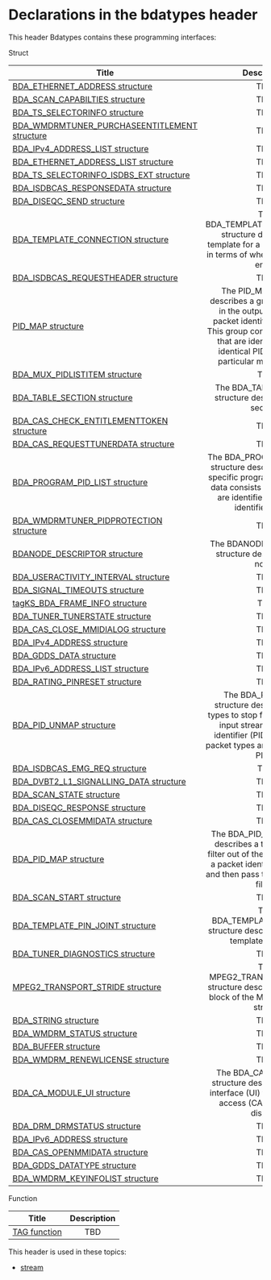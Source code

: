 # Declarations in the bdatypes header
This header Bdatypes contains these programming interfaces:

Struct

| Title        | Description    |
| ------------- |:-------------:|
| [BDA_ETHERNET_ADDRESS structure](ns-bdatypes--bda-ethernet-address.md) | TBD. |
| [BDA_SCAN_CAPABILTIES structure](ns-bdatypes--bda-scan-capabilties.md) | TBD. |
| [BDA_TS_SELECTORINFO structure](ns-bdatypes--bda-ts-selectorinfo.md) | TBD. |
| [BDA_WMDRMTUNER_PURCHASEENTITLEMENT structure](ns-bdatypes--bda-wmdrmtuner-purchaseentitlement.md) | TBD. |
| [BDA_IPv4_ADDRESS_LIST structure](ns-bdatypes--bda-ipv4-address-list.md) | TBD. |
| [BDA_ETHERNET_ADDRESS_LIST structure](ns-bdatypes--bda-ethernet-address-list.md) | TBD. |
| [BDA_TS_SELECTORINFO_ISDBS_EXT structure](ns-bdatypes--bda-ts-selectorinfo-isdbs-ext.md) | TBD. |
| [BDA_ISDBCAS_RESPONSEDATA structure](ns-bdatypes--bda-isdbcas-responsedata.md) | TBD. |
| [BDA_DISEQC_SEND structure](ns-bdatypes--bda-diseqc-send.md) | TBD. |
| [BDA_TEMPLATE_CONNECTION structure](ns-bdatypes--bda-template-connection.md) | The BDA_TEMPLATE_CONNECTION structure describes the template for a BDA connection in terms of where it begins and ends. |
| [BDA_ISDBCAS_REQUESTHEADER structure](ns-bdatypes--bda-isdbcas-requestheader.md) | TBD. |
| [PID_MAP structure](ns-bdatypes-pid-map.md) | The PID_MAP structure describes a group of packets in the output stream of a packet identifier (PID) filter. This group consists of packets that are identified with an identical PID and contain particular media content. |
| [BDA_MUX_PIDLISTITEM structure](ns-bdatypes--bda-mux-pidlistitem.md) | TBD |
| [BDA_TABLE_SECTION structure](ns-bdatypes--bda-table-section.md) | The BDA_TABLE_SECTION structure describes a table section. |
| [BDA_CAS_CHECK_ENTITLEMENTTOKEN structure](ns-bdatypes--bda-cas-check-entitlementtoken.md) | TBD. |
| [BDA_CAS_REQUESTTUNERDATA structure](ns-bdatypes--bda-cas-requesttunerdata.md) | TBD. |
| [BDA_PROGRAM_PID_LIST structure](ns-bdatypes--bda-program-pid-list.md) | The BDA_PROGRAM_PID_LIST structure describes data of a specific program to view. This data consists of packets that are identified with packet identifiers (PID). |
| [BDA_WMDRMTUNER_PIDPROTECTION structure](ns-bdatypes--bda-wmdrmtuner-pidprotection.md) | TBD. |
| [BDANODE_DESCRIPTOR structure](ns-bdatypes--bdanode-descriptor.md) | The BDANODE_DESCRIPTOR structure describes a BDA node. |
| [BDA_USERACTIVITY_INTERVAL structure](ns-bdatypes--bda-useractivity-interval.md) | TBD. |
| [BDA_SIGNAL_TIMEOUTS structure](ns-bdatypes--bda-signal-timeouts.md) | TBD. |
| [tagKS_BDA_FRAME_INFO structure](ns-bdatypes-tagks-bda-frame-info.md) | TBD |
| [BDA_TUNER_TUNERSTATE structure](ns-bdatypes--bda-tuner-tunerstate.md) | TBD. |
| [BDA_CAS_CLOSE_MMIDIALOG structure](ns-bdatypes--bda-cas-close-mmidialog.md) | TBD. |
| [BDA_IPv4_ADDRESS structure](ns-bdatypes--bda-ipv4-address.md) | TBD. |
| [BDA_GDDS_DATA structure](ns-bdatypes--bda-gdds-data.md) | TBD. |
| [BDA_IPv6_ADDRESS_LIST structure](ns-bdatypes--bda-ipv6-address-list.md) | TBD. |
| [BDA_RATING_PINRESET structure](ns-bdatypes--bda-rating-pinreset.md) | TBD. |
| [BDA_PID_UNMAP structure](ns-bdatypes--bda-pid-unmap.md) | The BDA_PID_UNMAP structure describes packet types to stop filtering from the input stream of a packet identifier (PID) filter. These packet types are identified with PIDs. |
| [BDA_ISDBCAS_EMG_REQ structure](ns-bdatypes--bda-isdbcas-emg-req.md) | TBD |
| [BDA_DVBT2_L1_SIGNALLING_DATA structure](ns-bdatypes--bda-dvbt2-l1-signalling-data.md) | TBD. |
| [BDA_SCAN_STATE structure](ns-bdatypes--bda-scan-state.md) | TBD. |
| [BDA_DISEQC_RESPONSE structure](ns-bdatypes--bda-diseqc-response.md) | TBD. |
| [BDA_CAS_CLOSEMMIDATA structure](ns-bdatypes--bda-cas-closemmidata.md) | TBD. |
| [BDA_PID_MAP structure](ns-bdatypes--bda-pid-map.md) | The BDA_PID_MAP structure describes a type of data to filter out of the input stream of a packet identifier (PID) filter and then pass to a downstream filter. |
| [BDA_SCAN_START structure](ns-bdatypes--bda-scan-start.md) | TBD. |
| [BDA_TEMPLATE_PIN_JOINT structure](ns-bdatypes--bda-template-pin-joint.md) | The BDA_TEMPLATE_PIN_JOINT structure describes a joint in a template topology. |
| [BDA_TUNER_DIAGNOSTICS structure](ns-bdatypes--bda-tuner-diagnostics.md) | TBD. |
| [MPEG2_TRANSPORT_STRIDE structure](ns-bdatypes--mpeg2-transport-stride.md) | The MPEG2_TRANSPORT_STRIDE structure describes the format block of the MPEG2 transport stride. |
| [BDA_STRING structure](ns-bdatypes--bda-string.md) | TBD. |
| [BDA_WMDRM_STATUS structure](ns-bdatypes--bda-wmdrm-status.md) | TBD. |
| [BDA_BUFFER structure](ns-bdatypes--bda-buffer.md) | TBD. |
| [BDA_WMDRM_RENEWLICENSE structure](ns-bdatypes--bda-wmdrm-renewlicense.md) | TBD. |
| [BDA_CA_MODULE_UI structure](ns-bdatypes--bda-ca-module-ui.md) | The BDA_CA_MODULE_UI structure describes the user interface (UI) that conditional access (CA) plugins can display. |
| [BDA_DRM_DRMSTATUS structure](ns-bdatypes--bda-drm-drmstatus.md) | TBD. |
| [BDA_IPv6_ADDRESS structure](ns-bdatypes--bda-ipv6-address.md) | TBD. |
| [BDA_CAS_OPENMMIDATA structure](ns-bdatypes--bda-cas-openmmidata.md) | TBD. |
| [BDA_GDDS_DATATYPE structure](ns-bdatypes--bda-gdds-datatype.md) | TBD. |
| [BDA_WMDRM_KEYINFOLIST structure](ns-bdatypes--bda-wmdrm-keyinfolist.md) | TBD. |
Function

| Title        | Description    |
| ------------- |:-------------:|
| [TAG function](nf-bdatypes-tag.md) | TBD |

This header is used in these topics:

- [stream](..content/_stream)

